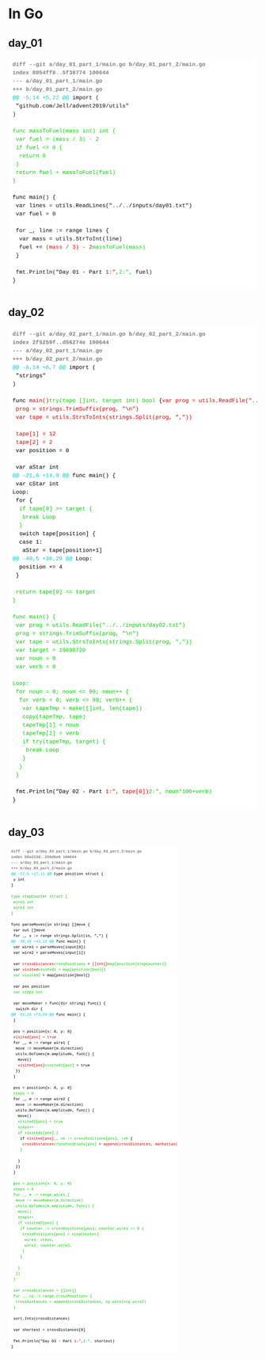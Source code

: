 # In Go

## day_01
![day_01](./day_01_diff.svg)
## day_02
![day_02](./day_02_diff.svg)
## day_03
![day_03](./day_03_diff.svg)
